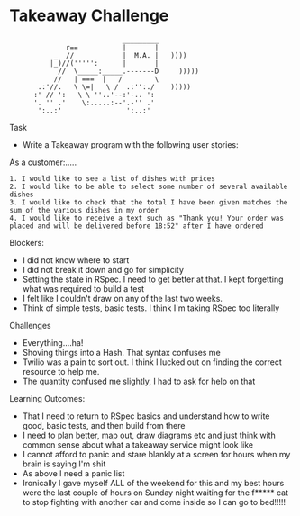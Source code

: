 Takeaway Challenge
==================
```
                            _________
              r==           |       |
           _  //            |  M.A. |   ))))
          |_)//(''''':      |       |
            //  \_____:_____.-------D     )))))
           //   | ===  |   /        \
       .:'//.   \ \=|   \ /  .:'':./    )))))
      :' // ':   \ \ ''..'--:'-.. ':
      '. '' .'    \:.....:--'.-'' .'
       ':..:'                ':..:'

 ```
Task

* Write a Takeaway program with the following user stories:

As a customer:.....
```
1. I would like to see a list of dishes with prices
2. I would like to be able to select some number of several available dishes
3. I would like to check that the total I have been given matches the sum of the various dishes in my order
4. I would like to receive a text such as "Thank you! Your order was placed and will be delivered before 18:52" after I have ordered
```

Blockers:

- I did not know where to start
- I did not break it down and go for simplicity
- Setting the state in RSpec. I need to get better at that. I kept forgetting what was required to build a test
- I felt like I couldn't draw on any of the last two weeks.
- Think of simple tests, basic tests. I think I'm taking RSpec too literally

Challenges

- Everything....ha!
- Shoving things into a Hash. That syntax confuses me
- Twilio was a pain to sort out. I think I lucked out on finding the correct resource to help me.
- The quantity confused me slightly, I had to ask for help on that

Learning Outcomes:

- That I need to return to RSpec basics and understand how to write good, basic tests, and then build from there
- I need to plan better, map out, draw diagrams etc and just think with common sense about what a takeaway service might look like
- I cannot afford to panic and stare blankly at a screen for hours when my brain is saying I'm shit
- As above I need a panic list
- Ironically I gave myself ALL of the weekend for this and my best hours were the last couple of hours on Sunday night
waiting for the f***** cat to stop fighting with another car and come inside so I can go to bed!!!!!
